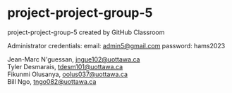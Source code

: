 # project-project-group-5
project-project-group-5 created by GitHub Classroom

Administrator credentials:
email: admin5@gmail.com
password: hams2023

Jean-Marc N'guessan, jngue102@uottawa.ca  
Tyler Desmarais, tdesm101@uottawa.ca  
Fikunmi Olusanya, oolus037@uottawa.ca  
Bill Ngo, tngo082@uottawa.ca
